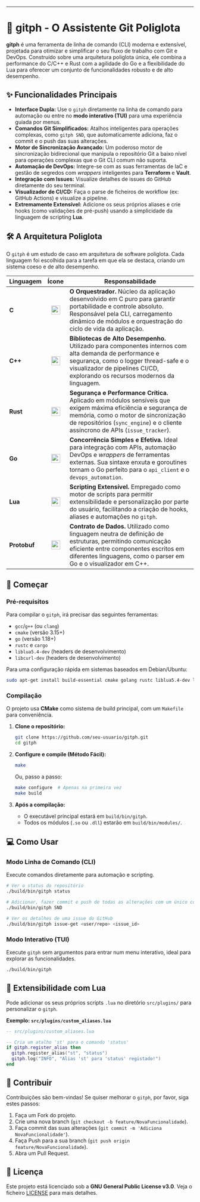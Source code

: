 
-----

# 📖 gitph - O Assistente Git Poliglota

**gitph** é uma ferramenta de linha de comando (CLI) moderna e extensível, projetada para otimizar e simplificar o seu fluxo de trabalho com Git e DevOps. Construído sobre uma arquitetura poliglota única, ele combina a performance do C/C++ e Rust com a agilidade do Go e a flexibilidade do Lua para oferecer um conjunto de funcionalidades robusto e de alto desempenho.

## ✨ Funcionalidades Principais

  - **Interface Dupla:** Use o `gitph` diretamente na linha de comando para automação ou entre no **modo interativo (TUI)** para uma experiência guiada por menus.
  - **Comandos Git Simplificados:** Atalhos inteligentes para operações complexas, como `gitph SND`, que automaticamente adiciona, faz o commit e o push das suas alterações.
  - **Motor de Sincronização Avançado:** Um poderoso motor de sincronização bidirecional que manipula o repositório Git a baixo nível para operações complexas que o Git CLI comum não suporta.
  - **Automação de DevOps:** Integre-se com as suas ferramentas de IaC e gestão de segredos com *wrappers* inteligentes para **Terraform** e **Vault**.
  - **Integração com Issues:** Visualize detalhes de issues do GitHub diretamente do seu terminal.
  - **Visualizador de CI/CD:** Faça o parse de ficheiros de workflow (ex: GitHub Actions) e visualize a pipeline.
  - **Extremamente Extensível:** Adicione os seus próprios aliases e crie hooks (como validações de pré-push) usando a simplicidade da linguagem de scripting **Lua**.

## 🛠️ A Arquitetura Poliglota

O `gitph` é um estudo de caso em arquitetura de software poliglota. Cada linguagem foi escolhida para a tarefa em que ela se destaca, criando um sistema coeso e de alto desempenho.

| Linguagem  | Ícone | Responsabilidade |
|------------|:----:|------------------|
| **C** | <img src="https://img.icons8.com/color/48/000000/c-programming.png" width="24"/> | **O Orquestrador.** Núcleo da aplicação desenvolvido em C puro para garantir portabilidade e controle absoluto. Responsável pela CLI, carregamento dinâmico de módulos e orquestração do ciclo de vida da aplicação. |
| **C++** | <img src="https://img.icons8.com/color/48/000000/c-plus-plus-logo.png" width="24"/> | **Bibliotecas de Alto Desempenho.** Utilizado para componentes internos com alta demanda de performance e segurança, como o logger thread-safe e o visualizador de pipelines CI/CD, explorando os recursos modernos da linguagem. |
| **Rust** | <img src="https://img.icons8.com/color/48/000000/rust-programming-language.png" width="24"/> | **Segurança e Performance Crítica.** Aplicado em módulos sensíveis que exigem máxima eficiência e segurança de memória, como o motor de sincronização de repositórios (`sync_engine`) e o cliente assíncrono de APIs (`issue_tracker`). |
| **Go** | <img src="https://img.icons8.com/color/48/000000/golang.png" width="24"/> | **Concorrência Simples e Efetiva.** Ideal para integração com APIs, automação DevOps e *wrappers* de ferramentas externas. Sua sintaxe enxuta e goroutines tornam o Go perfeito para o `api_client` e o `devops_automation`. |
| **Lua** | <img src="https://img.icons8.com/color/48/000000/lua-language.png" width="24"/> | **Scripting Extensível.** Empregado como motor de scripts para permitir extensibilidade e personalização por parte do usuário, facilitando a criação de hooks, aliases e automações no `gitph`. |
| **Protobuf** | <img src="https://img.icons8.com/color/48/000000/google-logo.png" width="24"/> | **Contrato de Dados.** Utilizado como linguagem neutra de definição de estruturas, permitindo comunicação eficiente entre componentes escritos em diferentes linguagens, como o parser em Go e o visualizador em C++. |


## 🚀 Começar

### Pré-requisitos

Para compilar o `gitph`, irá precisar das seguintes ferramentas:

  - `gcc`/`g++` (ou `clang`)
  - `cmake` (versão 3.15+)
  - `go` (versão 1.18+)
  - `rustc` e `cargo`
  - `liblua5.4-dev` (headers de desenvolvimento)
  - `libcurl-dev` (headers de desenvolvimento)

Para uma configuração rápida em sistemas baseados em Debian/Ubuntu:

```bash
sudo apt-get install build-essential cmake golang rustc liblua5.4-dev libcurl4-openssl-dev
```

### Compilação

O projeto usa **CMake** como sistema de build principal, com um `Makefile` para conveniência.

1.  **Clone o repositório:**

    ```bash
    git clone https://github.com/seu-usuario/gitph.git
    cd gitph
    ```

2.  **Configure e compile (Método Fácil):**

    ```bash
    make
    ```

    Ou, passo a passo:

    ```bash
    make configure  # Apenas na primeira vez
    make build
    ```

3.  **Após a compilação:**

      - O executável principal estará em `build/bin/gitph`.
      - Todos os módulos (`.so` ou `.dll`) estarão em `build/bin/modules/`.

## 💻 Como Usar

### Modo Linha de Comando (CLI)

Execute comandos diretamente para automação e scripting.

```bash
# Ver o status do repositório
./build/bin/gitph status

# Adicionar, fazer commit e push de todas as alterações com um único comando
./build/bin/gitph SND

# Ver os detalhes de uma issue do GitHub
./build/bin/gitph issue-get <user/repo> <issue_id>
```

### Modo Interativo (TUI)

Execute `gitph` sem argumentos para entrar num menu interativo, ideal para explorar as funcionalidades.

```bash
./build/bin/gitph
```

## 🔌 Extensibilidade com Lua

Pode adicionar os seus próprios scripts `.lua` no diretório `src/plugins/` para personalizar o `gitph`.

**Exemplo: `src/plugins/custom_aliases.lua`**

```lua
-- src/plugins/custom_aliases.lua

-- Cria um atalho 'st' para o comando 'status'
if gitph.register_alias then
  gitph.register_alias("st", "status")
  gitph.log("INFO", "Alias 'st' para 'status' registado!")
end
```

## 🤝 Contribuir

Contribuições são bem-vindas\! Se quiser melhorar o `gitph`, por favor, siga estes passos:

1.  Faça um Fork do projeto.
2.  Crie uma nova branch (`git checkout -b feature/NovaFuncionalidade`).
3.  Faça commit das suas alterações (`git commit -m 'Adiciona NovaFuncionalidade'`).
4.  Faça Push para a sua branch (`git push origin feature/NovaFuncionalidade`).
5.  Abra um Pull Request.

## 📜 Licença

Este projeto está licenciado sob a **GNU General Public License v3.0**. Veja o ficheiro [LICENSE](https://www.google.com/search?q=LICENSE) para mais detalhes.

